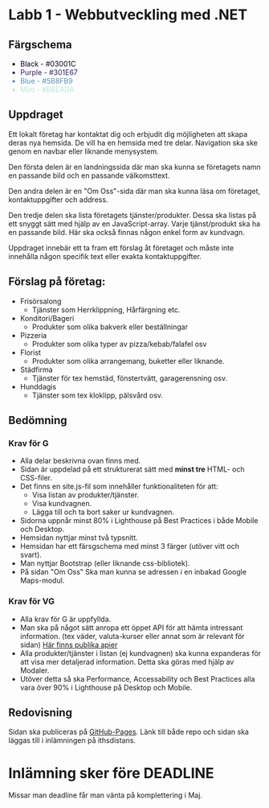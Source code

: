 # Labb 1 - Webbutveckling med .NET

## Färgschema

<ul>
<li style="color: #03001C;">Black - #03001C</li>
<li style="color: #301E67;">Purple - #301E67</li>
<li style="color: #5B8FB9;">Blue - #5B8FB9</li>
<li style="color: #B6EADA;">Mint - #B6EADA</li>
</ul>

## Uppdraget

Ett lokalt företag har kontaktat dig och erbjudit dig möjligheten att skapa deras nya hemsida. De vill ha en hemsida med tre delar. Navigation ska ske genom en navbar eller liknande menysystem.

Den första delen är en landningssida där man ska kunna se företagets namn en passande bild och en passande välkomsttext.

Den andra delen är en "Om Oss"-sida där man ska kunna läsa om företaget, kontaktuppgifter och address.

Den tredje delen ska lista företagets tjänster/produkter. Dessa ska listas på ett snyggt sätt med hjälp av en JavaScript-array. Varje tjänst/produkt ska ha en passande bild. Här ska också finnas någon enkel form av kundvagn.

Uppdraget innebär ett ta fram ett förslag åt företaget och måste inte innehålla någon specifik text eller exakta kontaktuppgifter.

## Förslag på företag:
* Frisörsalong
  * Tjänster som Herrklippning, Hårfärgning etc. 
* Konditori/Bageri
  * Produkter som olika bakverk eller beställningar
* Pizzeria
  * Produkter som olika typer av pizza/kebab/falafel osv
* Florist
  * Produkter som olika arrangemang, buketter eller liknande.
* Städfirma
  * Tjänster för tex hemstäd, fönstertvätt, garagerensning osv.
* Hunddagis
  * Tjänster som tex kloklipp, pälsvård osv.

## Bedömning

### Krav för G
* Alla delar beskrivna ovan finns med.
* Sidan är uppdelad på ett strukturerat sätt med **minst tre** HTML- och CSS-filer.
*  Det finns en site.js-fil som innehåller funktionaliteten för att:
   * Visa listan av produkter/tjänster. 
   * Visa kundvagnen.
   * Lägga till och ta bort saker ur kundvagnen.
* Sidorna uppnår minst 80% i Lighthouse på Best Practices i både Mobile och Desktop.
* Hemsidan nyttjar minst två typsnitt.
* Hemsidan har ett färsgschema med minst 3 färger (utöver vitt och svart).
* Man nyttjar Bootstrap (eller liknande css-bibliotek).
* På sidan "Om Oss" Ska man kunna se adressen i en inbakad Google Maps-modul.

### Krav för VG
* Alla krav för G är uppfyllda.
* Man ska på något sätt anropa ett öppet API för att hämta intressant information. (tex väder, valuta-kurser eller annat som är relevant för sidan) [Här finns publika apier](https://github.com/public-api-lists/public-api-lists)
* Alla produkter/tjänster i listan (ej kundvagnen) ska kunna expanderas för att visa mer detaljerad information. Detta ska göras med hjälp av Modaler.
* Utöver detta så ska Performance, Accessability och Best Practices alla vara över 90% i Lighthouse på Desktop och Mobile. 

## Redovisning
Sidan ska publiceras på [GitHub-Pages](https://pages.github.com/). Länk till både repo och sidan ska läggas till i inlämningen på ithsdistans.

# Inlämning sker före DEADLINE
Missar man deadline får man vänta på komplettering i Maj.
